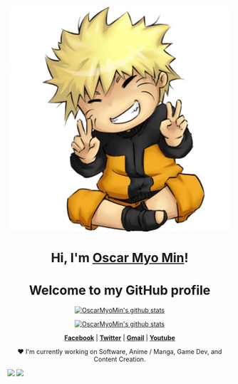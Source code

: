 <p align="center">
  <a href="#"><img src="pngwing.com.png" alt="Oscar Myo Min Banner"></a>
</p>

<h1 align="center">Hi, I'm <a href="https://www.facebook.com/oscar.m.min.1">Oscar Myo Min</a>!</h1>
<h1 align="center">Welcome to my GitHub profile</h1>

<p align="center">
  <a href="#">
    <img src="https://github-readme-stats.vercel.app/api/top-langs/?username=OscarMyoMin&hide=TeX&layout=compact&hide_border=true" alt="OscarMyoMin's github stats">
  </a>
</p>
<p align="center">
  <a href="#"><img src="https://github-readme-stats.vercel.app/api?username=OscarMyoMin&hide_border=true&show_icons=true" alt="OscarMyoMin's github stats"></a>
</p>

<p align="center">
  <strong><a href="https://www.facebook.com/oscar.m.min.1">Facebook</a></strong> |
  <strong><a href="#">Twitter</a></strong> |
  <strong><a href="mailto:oscarmyomin@gmail.com">Gmail</a></strong> |
  <strong><a href="#">Youtube</a></strong>
</p>

<p align="center">❤ I'm currently working on Software, Anime / Manga, Game Dev, and Content Creation.</p>

![](https://komarev.com/ghpvc/?username=Char-Al&style=flat-square&label=Views)
![](https://badges.pufler.dev/visits/char-al/char-al?color=black&logo=github&style=flat-square)
